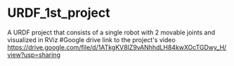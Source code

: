 # URDF_1st_project
A URDF project that consists of a single robot with 2 movable joints and visualized in RViz
#Google drive link to the project's video
https://drive.google.com/file/d/1ATkgKV8IZ9vANhhdLH84kwXOcTGDwy_H/view?usp=sharing
